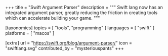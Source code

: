 +++
title       = "Swift Argument Parser"
description = """
Swift lang now has an integrated argument parser, greatly reducing the friction
in creating tools which can accelerate building your game.
"""

[taxonomies]
topics    = [ "tools", "programming" ]
languages = [ "swift" ]
platforms = [ "macos" ]

[extra]
url            = "https://swift.org/blog/argument-parser/"
icon           = "swiftlang.svg"
contributed_by = "mysteriouspants"
+++
